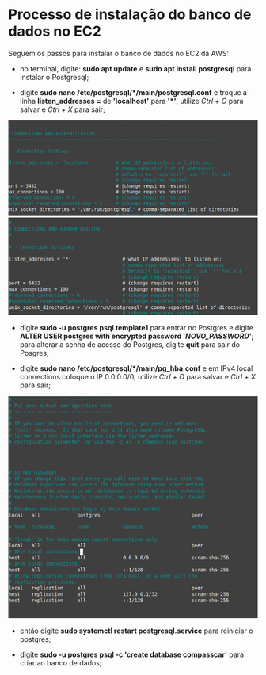 
# Processo de instalação do banco de dados no EC2

Seguem os passos para instalar o banco de dados no EC2 da AWS:

* no terminal, digite: **sudo apt update** e **sudo apt install postgresql** para instalar o Postgresql;

* digite **sudo nano /etc/postgresql/*/main/postgresql.conf** e troque a linha **listen_addresses =** de **'localhost'** para __'*'__, utilize *Ctrl + O* para salvar e *Ctrl + X* para sair;

![](https://github.com/rafael-arashiro/ANOUT_OUT24_D03_AWS/blob/main/db_images/1dblisten.png)
![](https://github.com/rafael-arashiro/ANOUT_OUT24_D03_AWS/blob/main/db_images/1dblisten2.png)

* digite **sudo -u postgres psql template1** para entrar no Postgres e digite **ALTER USER postgres with encrypted password '*NOVO_PASSWORD*';** para alterar a senha de acesso do Postgres, digite **quit** para sair do Posgres;

* digite **sudo nano /etc/postgresql/*/main/pg_hba.conf** e em IPv4 local connections coloque o IP 0.0.0.0/0, utilize *Ctrl + O* para salvar e *Ctrl + X* para sair;

![](https://github.com/rafael-arashiro/ANOUT_OUT24_D03_AWS/blob/main/db_images/3dbconfig.png)

* então digite **sudo systemctl restart postgresql.service** para reiniciar o postgres;

* digite **sudo -u postgres psql -c 'create database compasscar'** para criar ao banco de dados;
